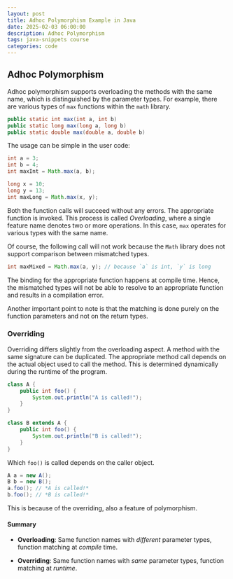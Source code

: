 ```yaml
---
layout: post
title: Adhoc Polymorphism Example in Java
date: 2025-02-03 06:00:00
description: Adhoc Polymorphism
tags: java-snippets course
categories: code
--- 
```


## Adhoc Polymorphism

Adhoc polymorphism supports overloading the methods with the same name, which is distinguished by the parameter types.
For example, there are various types of `max` functions within the `math` library.

```java
public static int max(int a, int b)
public static long max(long a, long b)
public static double max(double a, double b)
```

The usage can be simple in the user code:

```java
int a = 3;
int b = 4;
int maxInt = Math.max(a, b);

long x = 10;
long y = 13;
int maxLong = Math.max(x, y);
```

Both the function calls will succeed without any errors.
The appropriate function is invoked.
This process is called *Overloading*, where a single feature name denotes two or more operations.
In this case, `max` operates for various types with the same name.

Of course, the following call will not work because the `Math` library does not support comparison between mismatched types.

```java
int maxMixed = Math.max(a, y); // because `a` is int, `y` is long
```

The binding for the appropriate function happens at compile time.
Hence, the mismatched types will not be able to resolve to an appropriate function and results in a compilation error.

Another important point to note is that the matching is done purely on the function parameters and not on the return types.

### Overriding

Overriding differs slightly from the overloading aspect.
A method with the same signature can be duplicated.
The appropriate method call depends on the actual object used to call the method.
This is determined dynamically during the runtime of the program.

```java
class A {
    public int foo() {
        System.out.println("A is called!");
    }
}

class B extends A {
    public int foo() {
        System.out.println("B is called!");
    }
}
```

Which `foo()` is called depends on the caller object.

```java
A a = new A();
B b = new B();
a.foo(); // *A is called!*
b.foo(); // *B is called!*
```

This is because of the overriding, also a feature of polymorphism.


#### Summary

- **Overloading**: Same function names with *different* parameter types, function matching at *compile* time.

- **Overriding**: Same function names with *same* parameter types, function matching at *runtime*.

